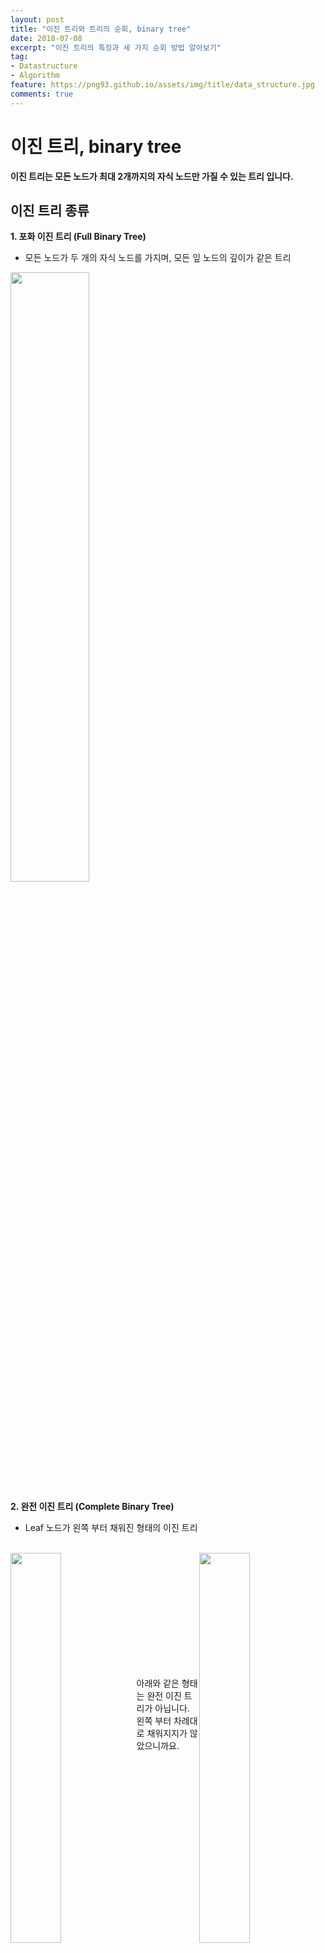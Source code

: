 ```yaml
---
layout: post
title: "이진 트리와 트리의 순회, binary tree"
date: 2018-07-08
excerpt: "이진 트리의 특징과 세 가지 순회 방법 알아보기"
tag:
- Datastructure
- Algorithm
feature: https://png93.github.io/assets/img/title/data_structure.jpg
comments: true
---
```


이진 트리, binary tree
==
**이진 트리는 모든 노드가 최대 2개까지의 자식 노드만 가질 수 있는 트리 입니다.**

## 이진 트리 종류
**1. 포화 이진 트리 (Full Binary Tree)**
- 모든 노드가 두 개의 자식 노드를 가지며, 모든 잎 노드의 깊이가 같은 트리

<img src = "https://png93.github.io/assets/img/post/tree_full_binary.png" style="width: 50%;" />

<br>

**2. 완전 이진 트리 (Complete Binary Tree)**
- Leaf 노드가 왼쪽 부터 채워진 형태의 이진 트리
<br/>
<img src = "https://png93.github.io/assets/img/post/tree_complete_binary_1.png" style="width: 40%; float: left" />
<img src = "https://png93.github.io/assets/img/post/tree_complete_binary_2.png" style="width: 40%; float: right"/>

<br/><br/><br/><br/><br/><br/><br/><br/><br/><br/>

아래와 같은 형태는 완전 이진 트리가 아닙니다. 왼쪽 부터 차례대로 채워지지가 않았으니까요.

<img src = "https://png93.github.io/assets/img/post/tree_no_complete_binary.png" style="width: 50%;" />

<br/><br/><br/>

**3. 높이 균형 트리 (Height Balanced Tree)**
- 루트 노드의 왼쪽 하위 트리와 오른쪽 하위 트리의 높이 차이가 1 이상 나지 않는 이진 트리

<br/>

**4. 완전 높이 균형 트리 (Completely Height Balanced Tree)**
- 루트 노드의 왼쪽, 오른쪽 하위 트리의 높이가 같은 이진 트리

<br/>

_이진 트리는 컴파일러나 탐색 등에 사용 되는 자료구조이기 때문에, 성능을 높이기 위해 가능한 완전한 모습으로 만드는 것이 중요합니다._

<br/><br/><br/>

## 이진 트리 순회 (Traversal)

**1. 전위 순회 (Preorder Traversal)**
- 전위 순회는 '**루트** 노드 - **왼쪽** 하위 트리 - **오른쪽** 하위 트리' 순서로 트리를 순회하는 방법 입니다.

<img src = "https://png93.github.io/assets/img/post/tree_preorder.png" style="width: 50%;" /><br/>

**2. 중위 순회 (Inorder Traversal)**
- 중위 순회는 '**왼쪽** 하위 트리 - **루트** 노드 - **오른쪽** 하위 트리' 순서로 트리를 순회하는 방법 입니다.

<img src = "https://png93.github.io/assets/img/post/tree_inorder.png" style="width: 50%;" /><br/>

중위 순회는 대표적으로 '수식 트리'에 활용 됩니다.
<br/>

**3. 후위 순회 (Postorder Traversal)**
- 후위 순회는 '**왼쪽** 하위 트리 - **오른쪽** 하위 트리 - **루트** 노드' 순서로 트리를 순회하는 방법 입니다.

<img src = "https://png93.github.io/assets/img/post/tree_postorder.png" style="width: 50%;" />

<br/><br/>

▼트리 순회 코드(java)▼
~~~java

public class BinaryTree<E> {

	private static class Node<E> {
		Node<E> left;
		Node<E> right;
		E data;

		public Node(Node<E> left, Node<E> right, E data) {
			this.left = left;
			this.right = right;
			this.data = data;
		}
	}

	//전위순회
	public void preorder(Node<E> node) {
		if(node == null)
			return;

		System.out.println(node.data);

		preorder(node.left);

		preorder(node.right);
	}

	//중위순회
	public void inorder(Node<E> node) {
		if(node == null)
			return;

		inorder(node.left);

		System.out.println(node.data);

		inorder(node.right);
	}

	//후위순회
	public void postorder(Node<E> node) {
		if(node == null)
			return;

		postorder(node.left);

		postorder(node.right);

		System.out.println(node.data);
	}


	//이진트리 순회 테스트
	public static void main(String[] args) {

		BinaryTree<String> bt = new BinaryTree<String>();

		Node<String> C = new Node<String>(null, null, "C");
		Node<String> D= new Node<String>(null, null, "D");
		Node<String> F = new Node<String>(null, null, "F");
		Node<String> G = new Node<String>(null, null, "G");
		Node<String> B = new Node<String>(C, D, "B");
		Node<String> E = new Node<String>(F, G, "E");
		Node<String> A = new Node<String>(B, E, "A");

		System.out.println("------------ < 전위 순회 > ------------");
		bt.preorder(A);

		System.out.println("------------ < 중위 순회 > ------------");
		bt.inorder(A);

		System.out.println("------------ < 후위 순회 > ------------");
		bt.postorder(A);

	}

}

~~~

출력
~~~
------------ < 전위 순회 > ------------
A
B
C
D
E
F
G
------------ < 중위 순회 > ------------
C
B
D
A
F
E
G
------------ < 후위 순회 > ------------
C
D
B
F
G
E
A
~~~
<img src = "https://png93.github.io/assets/img/post/tree_full_binary.png" style="width: 40%; float: left;" />
